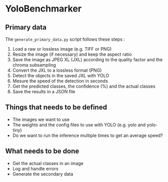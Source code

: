 # YoloBenchmarker

## Primary data

The `generate_primary_data.py` script follows these steps :

1. Load a raw or lossless image (e.g. TIFF or PNG)
1. Resize the image (if necessary) and keep the aspect ratio
1. Save the image as JPEG XL (JXL) according to the quality factor and the chroma subsampling
1. Convert the JXL to a lossless format (PNG)
1. Detect the objects in the saved JXL with YOLO
1. Mesure the speed of the detection in seconds
1. Get the predicted classes, the confidence (%) and the actual classes
1. Save the results in a JSON file

## Things that needs to be defined

- The images we want to use
- The weights and the config files to use with YOLO (e.g. yolo and yolo-tiny)
- Do we want to run the inference multiple times to get an average speed?

## What needs to be done

- Get the actual classes in an image
- Log and handle errors
- Generate the secondary data
